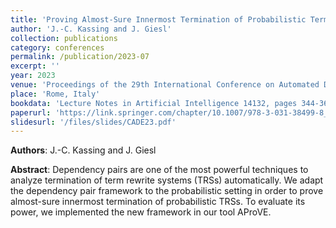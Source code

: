 ```yaml
---
title: 'Proving Almost-Sure Innermost Termination of Probabilistic Term Rewriting Using Dependency Pairs'
author: 'J.-C. Kassing and J. Giesl'
collection: publications
category: conferences
permalink: /publication/2023-07
excerpt: ''
year: 2023
venue: 'Proceedings of the 29th International Conference on Automated Deduction (CADE 2023)'
place: 'Rome, Italy'
bookdata: 'Lecture Notes in Artificial Intelligence 14132, pages 344-364'
paperurl: 'https://link.springer.com/chapter/10.1007/978-3-031-38499-8_20'
slidesurl: '/files/slides/CADE23.pdf'
---
```


**Authors**: J.-C. Kassing and J. Giesl

**Abstract**:
Dependency pairs are one of the most powerful techniques to analyze termination of term rewrite systems (TRSs) automatically. We adapt the dependency pair framework to the probabilistic setting in order to prove almost-sure innermost termination of probabilistic TRSs. To evaluate its power, we implemented the new framework in our tool AProVE.